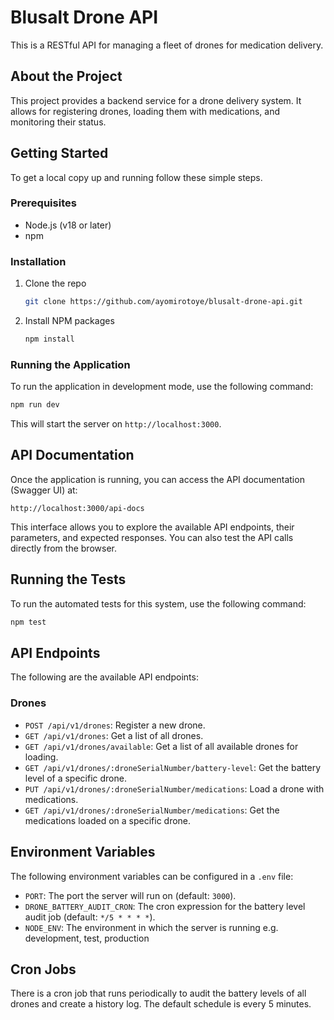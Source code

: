 # Blusalt Drone API

This is a RESTful API for managing a fleet of drones for medication delivery.

## About the Project

This project provides a backend service for a drone delivery system. It allows for registering drones, loading them with medications, and monitoring their status.

## Getting Started

To get a local copy up and running follow these simple steps.

### Prerequisites

* Node.js (v18 or later)
* npm

### Installation

1. Clone the repo
   ```sh
   git clone https://github.com/ayomirotoye/blusalt-drone-api.git
   ```
2. Install NPM packages
   ```sh
   npm install
   ```

### Running the Application

To run the application in development mode, use the following command:

```sh
npm run dev
```

This will start the server on `http://localhost:3000`.

## API Documentation

Once the application is running, you can access the API documentation (Swagger UI) at:

`http://localhost:3000/api-docs`

This interface allows you to explore the available API endpoints, their parameters, and expected responses. You can also test the API calls directly from the browser.

## Running the Tests

To run the automated tests for this system, use the following command:

```sh
npm test
```

## API Endpoints

The following are the available API endpoints:

### Drones

*   `POST /api/v1/drones`: Register a new drone.
*   `GET /api/v1/drones`: Get a list of all drones.
*   `GET /api/v1/drones/available`: Get a list of all available drones for loading.
*   `GET /api/v1/drones/:droneSerialNumber/battery-level`: Get the battery level of a specific drone.
*   `PUT /api/v1/drones/:droneSerialNumber/medications`: Load a drone with medications.
*   `GET /api/v1/drones/:droneSerialNumber/medications`: Get the medications loaded on a specific drone.

## Environment Variables

The following environment variables can be configured in a `.env` file:

*   `PORT`: The port the server will run on (default: `3000`).
*   `DRONE_BATTERY_AUDIT_CRON`: The cron expression for the battery level audit job (default: `*/5 * * * *`).
*   `NODE_ENV`: The environment in which the server is running e.g. development, test, production

## Cron Jobs

There is a cron job that runs periodically to audit the battery levels of all drones and create a history log. The default schedule is every 5 minutes.
